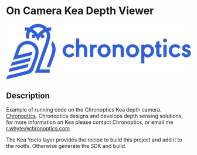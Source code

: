 # On Camera Kea Depth Viewer

![Scheme](doc/chronoptics.png)

## Description
Example of running code on the Chronoptics Kea depth camera. [Chronoptics](www.chronoptics.com). Chronoptics designs and develops depth sensing solutions, for more information on Kea please contact Chronoptics, or email me r.whyte@chronoptics.com 

The Kea Yocto layer provides the recipe to build this project and add it to the rootfs. Otherwise generate the SDK and build. 

